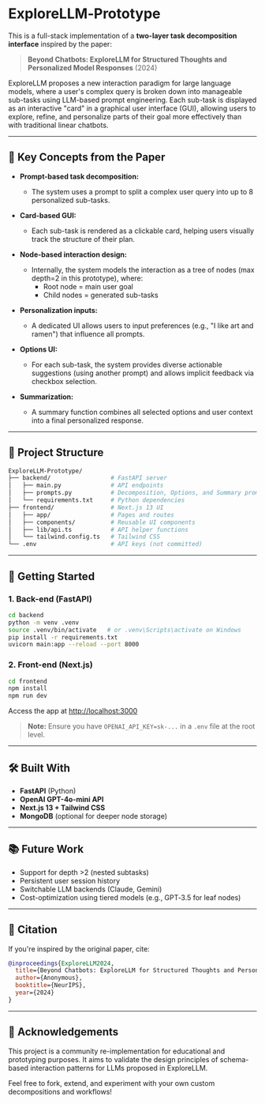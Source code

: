 # ExploreLLM‑Prototype

This is a full-stack implementation of a **two-layer task decomposition interface** inspired by the paper:

> **Beyond Chatbots: ExploreLLM for Structured Thoughts and Personalized Model Responses** (2024)

ExploreLLM proposes a new interaction paradigm for large language models, where a user's complex query is broken down into manageable sub-tasks using LLM-based prompt engineering. Each sub-task is displayed as an interactive "card" in a graphical user interface (GUI), allowing users to explore, refine, and personalize parts of their goal more effectively than with traditional linear chatbots.

---

## 🎯 Key Concepts from the Paper

- **Prompt-based task decomposition:**
  - The system uses a prompt to split a complex user query into up to 8 personalized sub-tasks.

- **Card-based GUI:**
  - Each sub-task is rendered as a clickable card, helping users visually track the structure of their plan.

- **Node-based interaction design:**
  - Internally, the system models the interaction as a tree of nodes (max depth=2 in this prototype), where:
    - Root node = main user goal
    - Child nodes = generated sub-tasks

- **Personalization inputs:**
  - A dedicated UI allows users to input preferences (e.g., "I like art and ramen") that influence all prompts.

- **Options UI:**
  - For each sub-task, the system provides diverse actionable suggestions (using another prompt) and allows implicit feedback via checkbox selection.

- **Summarization:**
  - A summary function combines all selected options and user context into a final personalized response.

---

## 📁 Project Structure

```bash
ExploreLLM-Prototype/
├── backend/                 # FastAPI server
│   ├── main.py              # API endpoints
│   ├── prompts.py           # Decomposition, Options, and Summary prompts
│   └── requirements.txt     # Python dependencies
├── frontend/                # Next.js 13 UI
│   ├── app/                 # Pages and routes
│   ├── components/          # Reusable UI components
│   ├── lib/api.ts           # API helper functions
│   └── tailwind.config.ts   # Tailwind CSS
└── .env                     # API keys (not committed)
```

---

## 🚀 Getting Started

### 1. Back-end (FastAPI)
```bash
cd backend
python -m venv .venv
source .venv/bin/activate   # or .venv\Scripts\activate on Windows
pip install -r requirements.txt
uvicorn main:app --reload --port 8000
```

### 2. Front-end (Next.js)
```bash
cd frontend
npm install
npm run dev
```

Access the app at [http://localhost:3000](http://localhost:3000)

> **Note:** Ensure you have `OPENAI_API_KEY=sk-...` in a `.env` file at the root level.

---

## 🛠 Built With
- **FastAPI** (Python)
- **OpenAI GPT-4o-mini API**
- **Next.js 13 + Tailwind CSS**
- **MongoDB** (optional for deeper node storage)

---

## 📚 Future Work
- Support for depth >2 (nested subtasks)
- Persistent user session history
- Switchable LLM backends (Claude, Gemini)
- Cost-optimization using tiered models (e.g., GPT‑3.5 for leaf nodes)

---

## 📄 Citation
If you're inspired by the original paper, cite:

```bibtex
@inproceedings{ExploreLLM2024,
  title={Beyond Chatbots: ExploreLLM for Structured Thoughts and Personalized Model Responses},
  author={Anonymous},
  booktitle={NeurIPS},
  year={2024}
}
```

---

## 🙌 Acknowledgements
This project is a community re-implementation for educational and prototyping purposes. It aims to validate the design principles of schema-based interaction patterns for LLMs proposed in ExploreLLM.

Feel free to fork, extend, and experiment with your own custom decompositions and workflows!
